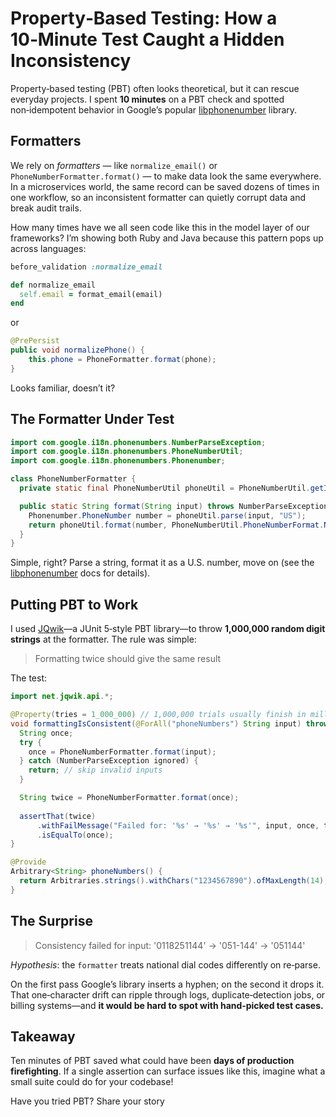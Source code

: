 # Property‑Based Testing: How a 10‑Minute Test Caught a Hidden Inconsistency

Property‑based testing (PBT) often looks theoretical, but it can rescue everyday projects.
I spent **10 minutes** on a PBT check and spotted non‑idempotent behavior in Google’s popular [libphonenumber](https://github.com/google/libphonenumber) library.

## Formatters

We rely on _formatters_ — like `normalize_email()` or `PhoneNumberFormatter.format()` — to make data look the same everywhere.
In a microservices world, the same record can be saved dozens of times in one workflow, so an inconsistent formatter can quietly corrupt data and break audit trails.

How many times have we all seen code like this in the model layer of our frameworks? I’m showing both Ruby and Java because this pattern pops up across languages:

```ruby
before_validation :normalize_email

def normalize_email
  self.email = format_email(email)
end
```
or
```java
@PrePersist
public void normalizePhone() {
    this.phone = PhoneFormatter.format(phone);
}
```

Looks familiar, doesn’t it?


## The Formatter Under Test

```java
import com.google.i18n.phonenumbers.NumberParseException;
import com.google.i18n.phonenumbers.PhoneNumberUtil;
import com.google.i18n.phonenumbers.Phonenumber;

class PhoneNumberFormatter {
  private static final PhoneNumberUtil phoneUtil = PhoneNumberUtil.getInstance();

  public static String format(String input) throws NumberParseException {
    Phonenumber.PhoneNumber number = phoneUtil.parse(input, "US");
    return phoneUtil.format(number, PhoneNumberUtil.PhoneNumberFormat.NATIONAL);
  }
}
```

Simple, right? Parse a string, format it as a U.S. number, move on (see the [libphonenumber](https://github.com/google/libphonenumber) docs for details).


## Putting PBT to Work

I used [JQwik](https://jqwik.net/)—a JUnit 5‑style PBT library—to throw **1,000,000 random digit strings** at the formatter. The rule was simple:

> Formatting twice should give the same result

The test:
```java
import net.jqwik.api.*;

@Property(tries = 1_000_000) // 1,000,000 trials usually finish in milliseconds
void formattingIsConsistent(@ForAll("phoneNumbers") String input) throws NumberParseException {
  String once;
  try {
    once = PhoneNumberFormatter.format(input);
  } catch (NumberParseException ignored) {
    return; // skip invalid inputs
  }

  String twice = PhoneNumberFormatter.format(once);
  
  assertThat(twice)
      .withFailMessage("Failed for: '%s' → '%s' → '%s'", input, once, twice)
      .isEqualTo(once);
}

@Provide
Arbitrary<String> phoneNumbers() {
  return Arbitraries.strings().withChars("1234567890").ofMaxLength(14);
}
```


## The Surprise

> Consistency failed for input: '0118251144' → '051-144' → '051144'

_Hypothesis_: the `formatter` treats national dial codes differently on re‑parse.

On the first pass Google’s library inserts a hyphen; on the second it drops it. That one‑character drift can ripple through logs, duplicate‑detection jobs, or billing systems—and **it would be hard to spot with hand‑picked test cases.**


## Takeaway

Ten minutes of PBT saved what could have been **days of production firefighting**. If a single assertion can surface issues like this, imagine what a small suite could do for your codebase!

Have you tried PBT? Share your story
